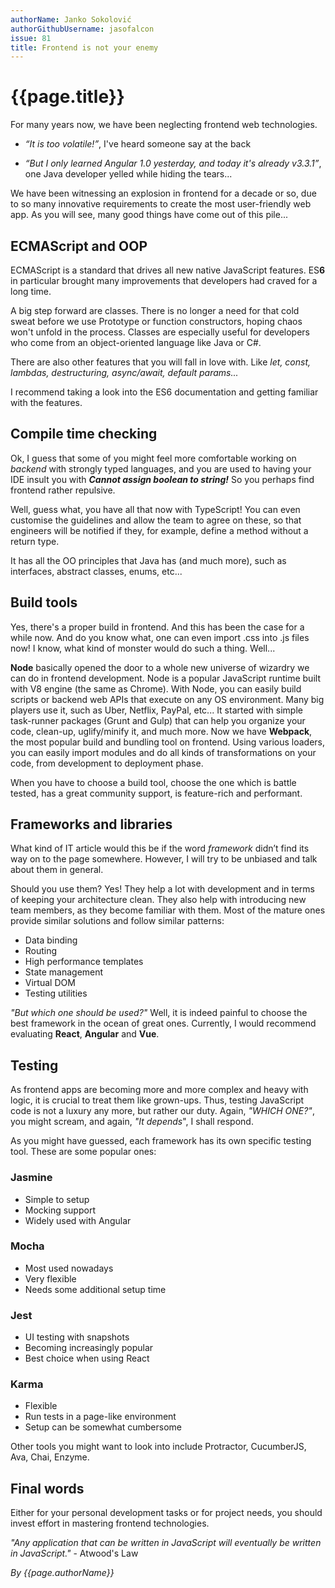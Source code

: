 ```yaml
---
authorName: Janko Sokolović
authorGithubUsername: jasofalcon
issue: 81
title: Frontend is not your enemy
---
```

# {{page.title}}

For many years now, we have been neglecting frontend web technologies.

* _“It is too volatile!”_, I've heard someone say at the back

* _“But I only learned Angular 1.0 yesterday, and today it's already v3.3.1”_, one Java developer yelled while hiding the tears...

We have been witnessing an explosion in frontend for a decade or so, due to so many innovative requirements to create the most user-friendly web app.
As you will see, many good things have come out of this pile...

## ECMAScript and OOP

ECMAScript is a standard that drives all new native JavaScript features. ES**6** in particular brought many improvements that developers had craved for a long time.

A big step forward are classes. There is no longer a need for that cold sweat before we use Prototype or function constructors, hoping chaos won't unfold in the process. Classes are especially useful for developers who come from an object-oriented language like Java or C#.

There are also other features that you will fall in love with. Like _let, const, lambdas, destructuring, async/await, default params..._

I recommend taking a look into the ES6 documentation and getting familiar with the features.

## Compile time checking

Ok, I guess that some of you might feel more comfortable working on *backend* with strongly typed languages, and you are used to having your IDE insult you with **_Cannot assign boolean to string!_** So you perhaps find frontend rather repulsive.

Well, guess what, you have all that now with TypeScript! You can even customise the guidelines and allow the team to agree on these, so that engineers will be notified if they, for example, define a method without a return type.

It has all the OO principles that Java has (and much more), such as interfaces, abstract classes, enums, etc...

## Build tools

Yes, there's a proper build in frontend. And this has been the case for a while now. And do you know what, one can even import .css into .js files now! I know, what kind of monster would do such a thing. Well...

**Node** basically opened the door to a whole new universe of wizardry we can do in frontend development. Node is a popular JavaScript runtime built with V8 engine (the same as Chrome). With Node, you can easily build scripts or backend web APIs that execute on any OS environment. Many big players use it, such as Uber, Netflix, PayPal, etc... 
It started with simple task-runner packages (Grunt and Gulp) that can help you organize your code, clean-up, uglify/minify it, and much more. Now we have **Webpack**, the most popular build and bundling tool on frontend. Using various loaders, you can easily import modules and do all kinds of transformations on your code, from development to deployment phase.

When you have to choose a build tool, choose the one which is battle tested, has a great community support, is feature-rich and performant.

## Frameworks and libraries

What kind of IT article would this be if the word *framework* didn’t find its way on to the page somewhere. However, I will try to be unbiased and talk about them in general.

Should you use them? Yes! They help a lot with development and in terms of keeping your architecture clean. They also help with introducing new team members, as they become familiar with them.
Most of the mature ones provide similar solutions and follow similar patterns:

* Data binding
* Routing
* High performance templates
* State management
* Virtual DOM
* Testing utilities

_"But which one should be used?"_ Well, it is indeed painful to choose the best framework in the ocean of great ones. Currently, I would recommend evaluating **React**, **Angular** and **Vue**.

## Testing

As frontend apps are becoming more and more complex and heavy with logic, it is crucial to treat them like grown-ups. Thus, testing JavaScript code is not a luxury any more, but rather our duty.
Again, _"WHICH ONE?"_, you might scream, and again, _"It depends_", I shall respond.

As you might have guessed, each framework has its own specific testing tool.
These are some popular ones:

### Jasmine

* Simple to setup
* Mocking support
* Widely used with Angular

### Mocha

* Most used nowadays
* Very flexible
* Needs some additional setup time

### Jest

* UI testing with snapshots
* Becoming increasingly popular
* Best choice when using React

### Karma

* Flexible
* Run tests in a page-like environment
* Setup can be somewhat cumbersome

Other tools you might want to look into include Protractor, CucumberJS, Ava, Chai,  Enzyme.

## Final words

Either for your personal development tasks or for project needs, you should invest effort in mastering frontend technologies.

_"Any application that can be written in JavaScript will eventually be written in JavaScript."_ - Atwood's Law

*By {{page.authorName}}*